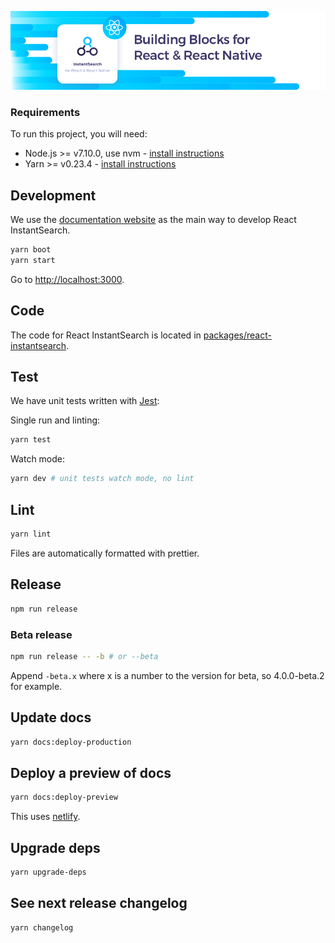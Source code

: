 [![React InstantSearch logo][logo]][website]

### Requirements

To run this project, you will need:

- Node.js >= v7.10.0, use nvm - [install instructions](https://github.com/creationix/nvm#install-script)
- Yarn >= v0.23.4 - [install instructions](https://yarnpkg.com/en/docs/install#alternatives-tab)

## Development

We use the [documentation website][website] as the main way to develop
React InstantSearch.

```sh
yarn boot
yarn start
```

Go to <http://localhost:3000>.

## Code

The code for React InstantSearch is located in [packages/react-instantsearch](packages/react-instantsearch).

## Test

We have unit tests written with [Jest](https://facebook.github.io/jest/):

Single run and linting:
```sh
yarn test
```

Watch mode:
```sh
yarn dev # unit tests watch mode, no lint
```

## Lint

```sh
yarn lint
```

Files are automatically formatted with prettier.

## Release

```sh
npm run release
```

### Beta release

```sh
npm run release -- -b # or --beta
```

Append `-beta.x` where x is a number to the version for beta, so 4.0.0-beta.2 for example.

## Update docs

```sh
yarn docs:deploy-production
```

## Deploy a preview of docs

```sh
yarn docs:deploy-preview
```

This uses [netlify](https://www.netlify.com/).

## Upgrade deps

```sh
yarn upgrade-deps
```

## See next release changelog

```sh
yarn changelog
```

[logo]: ./docgen/readme-logo.png
[website]: https://community.algolia.com/react-instantsearch/

